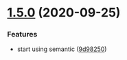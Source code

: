 # [1.5.0](https://github.com/cycdpo/awesome-swiper/compare/v1.4.3...v1.5.0) (2020-09-25)


### Features

* start using semantic ([9d98250](https://github.com/cycdpo/awesome-swiper/commit/9d982505a5ebd6ba3007fffc8a8cc80b82620007))

